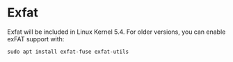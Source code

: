 # Exfat

Exfat will be included in Linux Kernel 5.4. For older versions, you can enable exFAT support with: 

    sudo apt install exfat-fuse exfat-utils
